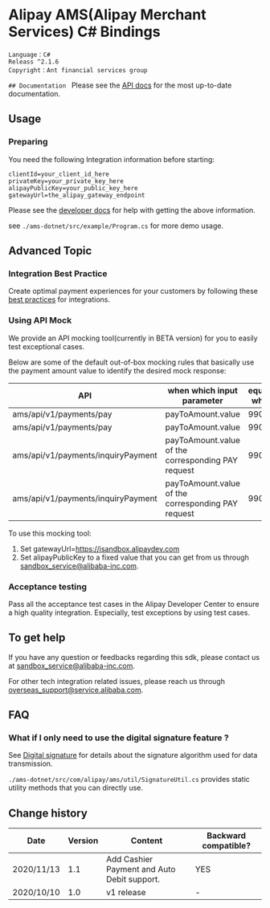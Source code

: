 # Alipay AMS(Alipay Merchant Services) C# Bindings 
```
Language：C#
Releass ^2.1.6
Copyright：Ant financial services group
```

`## Documentation
`
Please see the [API docs](https://global.alipay.com/docs/) for the most up-to-date documentation.

## Usage

### Preparing

You need the following Integration information before starting:
```
clientId=your_client_id_here
privateKey=your_private_key_here
alipayPublicKey=your_public_key_here
gatewayUrl=the_alipay_gateway_endpoint
```

Please see the [developer docs](https://global.alipay.com/developer) for help with getting the above information.

see `./ams-dotnet/src/example/Program.cs` for more demo usage.

## Advanced Topic

### Integration Best Practice

Create optimal payment experiences for your customers by following these [best practices](https://global.alipay.com/doc/ams_upm/bp) for integrations.

### Using API Mock

We provide an API mocking tool(currently in BETA version) for you to easily test exceptional cases. 

Below are some of the default out-of-box mocking rules that basically use the payment amount value to identify the desired mock response:

|API|when which input parameter|equals what|then you get a response of|
|---|---|---|---|
|ams/api/v1/payments/pay|payToAmount.value|9901|UNKNOWN_EXCEPTION|
|ams/api/v1/payments/pay|payToAmount.value|9902|network timeout|
|ams/api/v1/payments/inquiryPayment|payToAmount.value of the corresponding PAY request|9903|UNKNOWN_EXCEPTION|
|ams/api/v1/payments/inquiryPayment|payToAmount.value of the corresponding PAY request|9904|network timeout|

To use this mocking tool:

1. Set gatewayUrl=https://isandbox.alipaydev.com
2. Set alipayPublicKey to a fixed value that you can get from us through sandbox_service@alibaba-inc.com.

### Acceptance testing

Pass all the acceptance test cases in the Alipay Developer Center to ensure a high quality integration. Especially, test exceptions by using test cases.

## To get help

If you have any question or feedbacks regarding this sdk, please contact us at sandbox_service@alibaba-inc.com.

For other tech integration related issues, please reach us through overseas_support@service.alibaba.com. 


## FAQ

### What if I only need to use the digital signature feature ?

See [Digital signature](https://global.alipay.com/doc/ams/digital_signature) for details about the signature algorithm used for data transmission.

`./ams-dotnet/src/com/alipay/ams/util/SignatureUtil.cs` provides static utility methods that you can directly use.

## Change history

|Date|Version|Content|Backward compatible?|
|---|---|---|---|
|2020/11/13|1.1|Add Cashier Payment and Auto Debit support.|YES|
|2020/10/10|1.0|v1 release|-|

